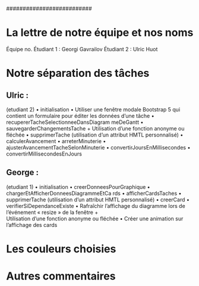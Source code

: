 ##########################

# La lettre de notre équipe et nos noms

Équipe no.
Étudiant 1 : Georgi Gavrailov
Étudiant 2 : Ulric Huot

# Notre séparation des tâches
##  Ulric : 
(etudiant 2)
 • initialisation 
• Utiliser une fenêtre modale Bootstrap 5 
qui contient un formulaire pour éditer les 
données d’une tâche 
• recupererTacheSelectionneeDansDiagram
meDeGantt 
• sauvegarderChangementsTache + 
Utilisation d’une fonction anonyme ou 
fléchée 
• supprimerTache (utilisation d’un attribut 
HMTL personnalisé) 
• calculerAvancement 
• arreterMinuterie 
• ajusterAvancementTacheSelonMinuterie 
• convertirJoursEnMillisecondes 
• convertirMillisecondesEnJours      

## George :
(etudiant 1)
• initialisation 
• creerDonneesPourGraphique 
• chargerEtAfficherDonneesDiagrammeEtCa
rds 
• afficherCardsTaches 
• supprimerTache (utilisation d’un attribut 
HMTL personnalisé) 
• creerCard 
• verifierSiDependanceExiste 
• Rafraîchir l’affichage du diagramme lors 
de l’événement « resize » de la fenêtre +  
Utilisation d’une fonction anonyme ou 
fléchée 
• Créer une animation sur l’affichage des 
cards

# Les couleurs choisies

# Autres commentaires
